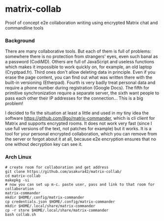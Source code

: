 # matrix-collab
Proof of concept e2e collaboration writing using encrypted Matrix chat and commandline tools

### Background

There are many collaborative tools. But each of them is full of problems: somewhere there is no protection from strangers' eyes, even such banal as a password (CodiMD). Others are full of JavaScript and useless functions which makes it impossible to work quickly on, for example, an old laptop (Cryptpad.fr). Third ones don't allow deleting data in principle. Even if you erase the page content, you can find out what was written there with the built-in versioning (Etherpad). Fourth is very badly treat personal data and require a phone number during registration (Google Docs). The fifth for primitive synchronization require a separate server, the sixth want people to pass each other their IP addresses for the connection... This is a big problem!

I decided to fix the situation at least a little and used in my tiny idea the software https://github.com/8go/matrix-commander, which is cli client for Matrix and supports encrypted rooms. It does not work very fast (since I use full versions of the text, not patches for example) but it works. It is a tool for your personal encrypted collaboration, which you can remove from the server or forgot about it at all, because e2e encryption ensures that no one without decryption key can see it.

### Arch Linux

```
# create room for collaboration and get address
git clone https://github.com/asakura42/matrix-collab/
cd matrix-collab
makepkg -si
# now you can set up m-c. paste user, pass and link to that room for collaboration
matrix-commander
mkdir $HOME/.config/matrix-commander
cp credentials.json $HOME/.config/matrix-commander
mkdir $HOME/.local/share/matrix-commander
cp -r store $HOME/.local/share/matrix-commander
bash collab.sh
```

